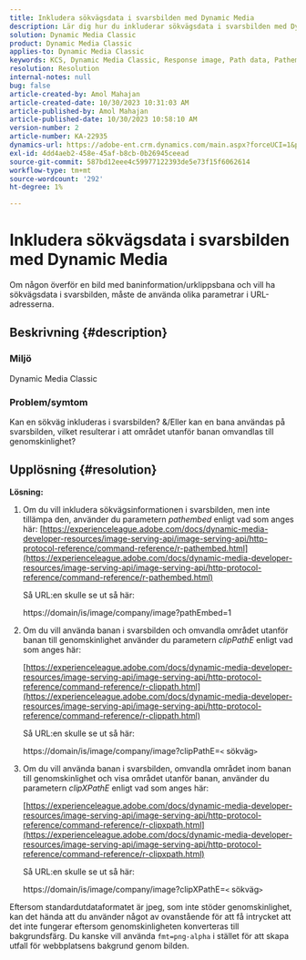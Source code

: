 ```yaml
---
title: Inkludera sökvägsdata i svarsbilden med Dynamic Media
description: Lär dig hur du inkluderar sökvägsdata i svarsbilden med Dynamic Media. Använd olika parametrar beroende på dina behov.
solution: Dynamic Media Classic
product: Dynamic Media Classic
applies-to: Dynamic Media Classic
keywords: KCS, Dynamic Media Classic, Response image, Path data, Pathembed, clipPathE
resolution: Resolution
internal-notes: null
bug: false
article-created-by: Amol Mahajan
article-created-date: 10/30/2023 10:31:03 AM
article-published-by: Amol Mahajan
article-published-date: 10/30/2023 10:58:10 AM
version-number: 2
article-number: KA-22935
dynamics-url: https://adobe-ent.crm.dynamics.com/main.aspx?forceUCI=1&pagetype=entityrecord&etn=knowledgearticle&id=bf3a8068-0f77-ee11-8179-6045bd006149
exl-id: 4dd4aeb2-458e-45af-b8cb-0b26945ceead
source-git-commit: 587bd12eee4c59977122393de5e73f15f6062614
workflow-type: tm+mt
source-wordcount: '292'
ht-degree: 1%

---
```


# Inkludera sökvägsdata i svarsbilden med Dynamic Media


Om någon överför en bild med baninformation/urklippsbana och vill ha sökvägsdata i svarsbilden, måste de använda olika parametrar i URL-adresserna.

## Beskrivning {#description}


### <b>Miljö</b>

Dynamic Media Classic



### <b>Problem/symtom</b>

Kan en sökväg inkluderas i svarsbilden?
&amp;/Eller kan en bana användas på svarsbilden, vilket resulterar i att området utanför banan omvandlas till genomskinlighet?


## Upplösning {#resolution}

<b>Lösning:</b>
1. Om du vill inkludera sökvägsinformationen i svarsbilden, men inte tillämpa den, använder du parametern *pathembed* enligt vad som anges här:
   [https://experienceleague.adobe.com/docs/dynamic-media-developer-resources/image-serving-api/image-serving-api/http-protocol-reference/command-reference/r-pathembed.html](https://experienceleague.adobe.com/docs/dynamic-media-developer-resources/image-serving-api/image-serving-api/http-protocol-reference/command-reference/r-pathembed.html)


   Så URL:en skulle se ut så här:

   https://domain/is/image/company/image?pathEmbed=1
2. Om du vill använda banan i svarsbilden och omvandla området utanför banan till genomskinlighet använder du parametern *clipPathE* enligt vad som anges här:

   [https://experienceleague.adobe.com/docs/dynamic-media-developer-resources/image-serving-api/image-serving-api/http-protocol-reference/command-reference/r-clippath.html](https://experienceleague.adobe.com/docs/dynamic-media-developer-resources/image-serving-api/image-serving-api/http-protocol-reference/command-reference/r-clippath.html)


   Så URL:en skulle se ut så här:


   https://domain/is/image/company/image?clipPathE=`<` sökväg`>`
3. Om du vill använda banan i svarsbilden, omvandla området inom banan till genomskinlighet och visa området utanför banan, använder du parametern *clipXPathE* enligt vad som anges här:

   [https://experienceleague.adobe.com/docs/dynamic-media-developer-resources/image-serving-api/image-serving-api/http-protocol-reference/command-reference/r-clipxpath.html](https://experienceleague.adobe.com/docs/dynamic-media-developer-resources/image-serving-api/image-serving-api/http-protocol-reference/command-reference/r-clipxpath.html)


   Så URL:en skulle se ut så här:


   https://domain/is/image/company/image?clipXPathE=`<` sökväg`>`


Eftersom standardutdataformatet är jpeg, som inte stöder genomskinlighet, kan det hända att du använder något av ovanstående för att få intrycket att det inte fungerar eftersom genomskinligheten konverteras till bakgrundsfärg. Du kanske vill använda `fmt=png-alpha` i stället för att skapa utfall för webbplatsens bakgrund genom bilden.
